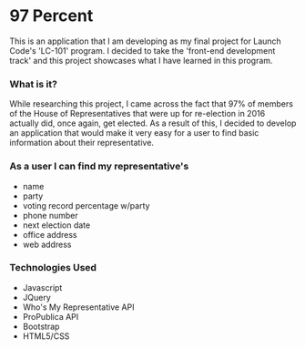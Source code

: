 # 97 Percent
This is an application that I am developing as my final project for Launch Code's 'LC-101' program.  I decided to take the 'front-end development track' and this project showcases what I have learned in this program.

### What is it?
While researching this project, I came across the fact that 97% of members of the House of Representatives that were up for re-election in 2016 actually did, once again, get elected.  As a result of this, I decided to develop an application that would make it very easy for a user to find basic information about their representative.

### As a user I can find my representative's
* name
* party
* voting record percentage w/party
* phone number
* next election date
* office address
* web address

### Technologies Used
* Javascript
* JQuery
* Who's My Representative API
* ProPublica API
* Bootstrap
* HTML5/CSS

